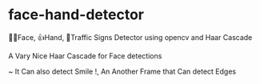 # face-hand-detector
🤷‍♀️Face, 👍Hand, 🚦Traffic Signs Detector using opencv and Haar Cascade

A Vary Nice Haar Cascade for Face detections

~ It Can also detect Smile !, An Another Frame that Can detect Edges 
